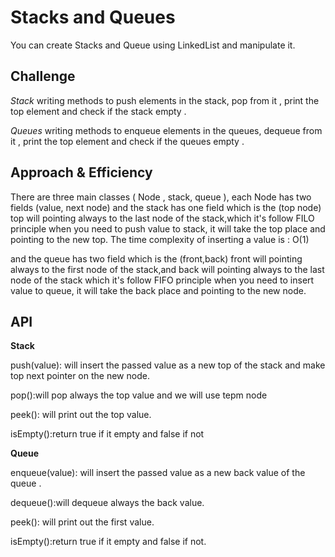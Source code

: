 # Stacks and Queues
You can create Stacks and Queue using LinkedList and manipulate it.

## Challenge
 *Stack* writing methods to push elements in the stack, pop from it , print the top element and check if the stack empty .

 *Queues* writing methods to enqueue elements in the queues, dequeue from it , print the top element and check if the queues empty .

## Approach & Efficiency
There are three main classes ( Node , stack, queue ), each Node has two fields (value, next node) 
and the stack has one field which is the (top node) top will pointing always to the last node of the stack,which it's follow FILO principle
when you need to push value to stack, it will take the top place and pointing to the new top. The time complexity of inserting a value is : O(1) 

and the queue has two field which is the (front,back) front will pointing always to the first node of the stack,and back will pointing always to the last node of the stack which it's follow FIFO principle
when you need to insert value to queue, it will take the back place and pointing to the new node.

## API
**Stack**

push(value): will insert the passed value as a new top of the stack and make top next pointer on the new node. 

pop():will pop always the top value and we will use tepm node 

peek(): will print out the top value.

isEmpty():return true if it empty and false if not

**Queue**

enqueue(value): will insert the passed value as a new back value of the queue .

dequeue():will dequeue always the back value.

peek(): will print out the first value.

isEmpty():return true if it empty and false if not.
